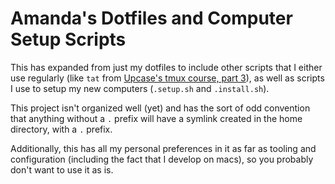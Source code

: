 # Amanda's Dotfiles and Computer Setup Scripts

This has expanded from just my dotfiles to include other scripts that I either
use regularly (like `tat` from [Upcase's tmux course, part 3](https://thoughtbot.com/upcase/videos/tmux-navigation)),
as well as scripts I use to setup my new computers (`.setup.sh` and `.install.sh`).

This project isn't organized well (yet) and has the sort of odd convention that
anything without a `.` prefix will have a symlink created in the home directory,
with a `.` prefix.

Additionally, this has all my personal preferences in it as far as tooling and
configuration (including the fact that I develop on macs), so you probably don't
want to use it as is.
